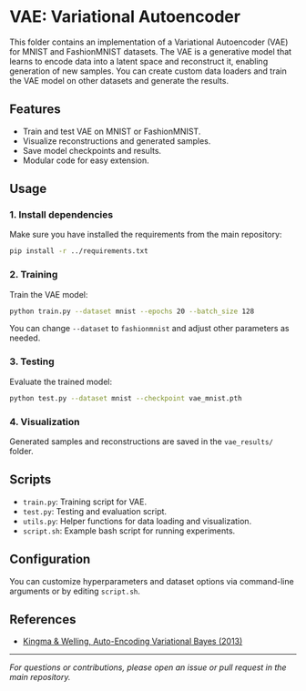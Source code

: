 # VAE: Variational Autoencoder

This folder contains an implementation of a Variational Autoencoder (VAE) for MNIST and FashionMNIST datasets. The VAE is a generative model that learns to encode data into a latent space and reconstruct it, enabling generation of new samples. You can create custom data loaders and train the VAE model on other datasets and generate the results. 

## Features

- Train and test VAE on MNIST or FashionMNIST.
- Visualize reconstructions and generated samples.
- Save model checkpoints and results.
- Modular code for easy extension.

## Usage

### 1. Install dependencies

Make sure you have installed the requirements from the main repository:

```sh
pip install -r ../requirements.txt
```

### 2. Training

Train the VAE model:

```sh
python train.py --dataset mnist --epochs 20 --batch_size 128
```

You can change `--dataset` to `fashionmnist` and adjust other parameters as needed.

### 3. Testing

Evaluate the trained model:

```sh
python test.py --dataset mnist --checkpoint vae_mnist.pth
```

### 4. Visualization

Generated samples and reconstructions are saved in the `vae_results/` folder.

## Scripts

- `train.py`: Training script for VAE.
- `test.py`: Testing and evaluation script.
- `utils.py`: Helper functions for data loading and visualization.
- `script.sh`: Example bash script for running experiments.

## Configuration

You can customize hyperparameters and dataset options via command-line arguments or by editing `script.sh`.

## References

- [Kingma & Welling, Auto-Encoding Variational Bayes (2013)](https://arxiv.org/abs/1312.6114)

---

*For questions or contributions, please open an issue or pull request in the main repository.*